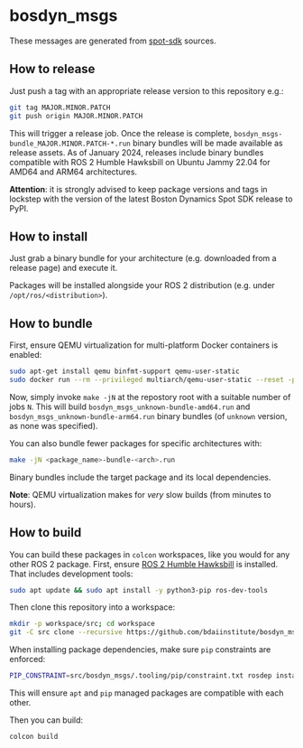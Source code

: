 # bosdyn_msgs

These messages are generated from [spot-sdk](https://github.com/boston-dynamics/spot-sdk) sources.

## How to release

Just push a tag with an appropriate release version to this repository e.g.:

``` bash
git tag MAJOR.MINOR.PATCH
git push origin MAJOR.MINOR.PATCH
```

This will trigger a release job. Once the release is complete, `bosdyn_msgs-bundle_MAJOR.MINOR.PATCH-*.run` 
binary bundles will be made available as release assets. As of January 2024, releases include binary 
bundles compatible with ROS 2 Humble Hawksbill on Ubuntu Jammy 22.04 for AMD64 and ARM64 architectures. 

**Attention**: it is strongly advised to keep package versions and tags in lockstep with the version of the
latest Boston Dynamics Spot SDK release to PyPI.

## How to install

Just grab a binary bundle for your architecture (e.g. downloaded from a release page) and execute it.

Packages will be installed alongside your ROS 2 distribution (e.g. under `/opt/ros/<distribution>`).

## How to bundle

First, ensure QEMU virtualization for multi-platform Docker containers is enabled:

```sh
sudo apt-get install qemu binfmt-support qemu-user-static
sudo docker run --rm --privileged multiarch/qemu-user-static --reset -p yes
```

Now, simply invoke `make -jN` at the repostory root with a suitable number of jobs `N`.
This will build `bosdyn_msgs_unknown-bundle-amd64.run` and `bosdyn_msgs_unknown-bundle-arm64.run`
binary bundles (of `unknown` version, as none was specified).

You can also bundle fewer packages for specific architectures with:

``` bash
make -jN <package_name>-bundle-<arch>.run
```

Binary bundles include the target package and its local dependencies.

**Note**: QEMU virtualization makes for _very_ slow builds (from minutes to hours). 

## How to build

You can build these packages in `colcon` workspaces, like you would for any other ROS 2 package.
First, ensure [ROS 2 Humble Hawksbill](https://docs.ros.org/en/humble/Installation.html) is installed.
That includes development tools:

``` bash
sudo apt update && sudo apt install -y python3-pip ros-dev-tools
```

Then clone this repository into a workspace:

``` bash
mkdir -p workspace/src; cd workspace
git -C src clone --recursive https://github.com/bdaiinstitute/bosdyn_msgs.git
```

When installing package dependencies, make sure `pip` constraints are enforced:

``` bash
PIP_CONSTRAINT=src/bosdyn_msgs/.tooling/pip/constraint.txt rosdep install -i -y --from-path src
```

This will ensure `apt` and `pip` managed packages are compatible with each other.

Then you can build:

``` bash
colcon build
```

